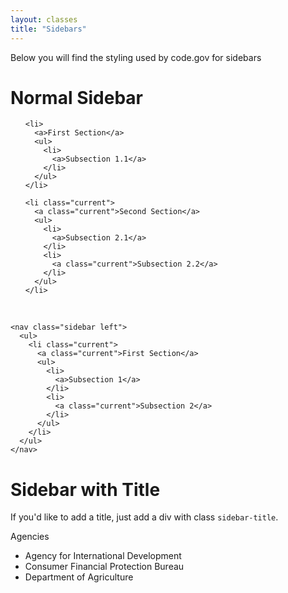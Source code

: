 ```yaml
---
layout: classes
title: "Sidebars"
---
```


<p>Below you will find the styling used by code.gov for sidebars</p>

# Normal Sidebar
<nav class="sidebar left">
  <ul>

    <li>
      <a>First Section</a>
      <ul>
        <li>
          <a>Subsection 1.1</a>
        </li>
      </ul>
    </li>

    <li class="current">
      <a class="current">Second Section</a>
      <ul>
        <li>
          <a>Subsection 2.1</a>
        </li>
        <li>
          <a class="current">Subsection 2.2</a>
        </li>
      </ul>
    </li>

  </ul>
</nav>

<div style="width: 100%; clear: both;"><br /></div>

```
<nav class="sidebar left">
  <ul>
    <li class="current">
      <a class="current">First Section</a>
      <ul>
        <li>
          <a>Subsection 1</a>
        </li>
        <li>
          <a class="current">Subsection 2</a>
        </li>
      </ul>
    </li>
  </ul>
</nav>
```

# Sidebar with Title
If you'd like to add a title, just add a div with class `sidebar-title`.
<nav class="sidebar">
  <div class="sidebar-title">Agencies</div>
  <ul>
    <li class="current">
      <a class="current">Agency for International Development</a>
    </li>
    <li>
      <a>Consumer Financial Protection Bureau</a>
    </li>
    <li>
      <a>Department of Agriculture</a>
    </li>
  </ul>
</nav>
